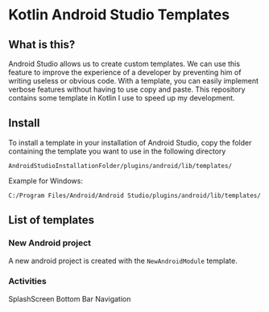 # Kotlin Android Studio Templates

## What is this?

Android Studio allows us to create custom templates. We can use this feature
to improve the experience of a developer by preventing him of writing useless
or obvious code.
With a template, you can easily implement verbose features without having to
use copy and paste. This repository contains some template in Kotlin I use to speed up my
development.

## Install

To install a template in your installation of Android Studio, copy the folder
containing the template you want to use in the following directory

```
AndroidStudioInstallationFolder/plugins/android/lib/templates/
```
Example for Windows:
```
C:/Program Files/Android/Android Studio/plugins/android/lib/templates/
```

## List of templates

### New Android project

A new android project is created with the `NewAndroidModule` template.


### Activities

SplashScreen
Bottom Bar Navigation
